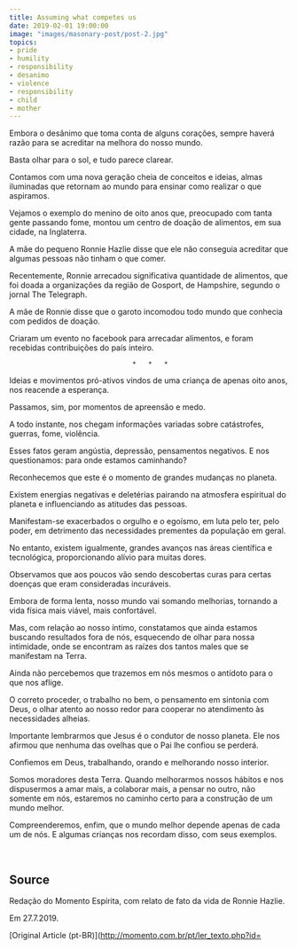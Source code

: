 ```yaml
---
title: Assuming what competes us
date: 2019-02-01 19:00:00
image: "images/masonary-post/post-2.jpg"
topics: 
- pride
- humility
- responsibility
- desanimo
- violence
- responsibility
- child
- mother
---
```


Embora o desânimo que toma conta de alguns corações, sempre haverá razão para
se acreditar na melhora do nosso mundo.

Basta olhar para o sol, e tudo parece clarear.

Contamos com uma nova geração cheia de conceitos e ideias, almas iluminadas que
retornam ao mundo para ensinar como realizar o que aspiramos.

Vejamos o exemplo do menino de oito anos que, preocupado com tanta gente
passando fome, montou um centro de doação de alimentos, em sua cidade, na
Inglaterra.

A mãe do pequeno Ronnie Hazlie disse que ele não conseguia acreditar que
algumas pessoas não tinham o que comer.

Recentemente, Ronnie arrecadou significativa quantidade de alimentos, que foi
doada a organizações da região de Gosport, de Hampshire, segundo o jornal The
Telegraph.

A mãe de Ronnie disse que o garoto incomodou todo mundo que conhecia com
pedidos de doação.

Criaram um evento no facebook para arrecadar alimentos, e foram recebidas
contribuições do país inteiro.

                                   *   *   *

Ideias e movimentos pró-ativos vindos de uma criança de apenas oito anos, nos
reacende a esperança.

Passamos, sim, por momentos de apreensão e medo.

A todo instante, nos chegam informações variadas sobre catástrofes, guerras,
fome, violência.

Esses fatos geram angústia, depressão, pensamentos negativos. E nos
questionamos: para onde estamos caminhando?

Reconhecemos que este é o momento de grandes mudanças no planeta.

Existem energias negativas e deletérias pairando na atmosfera espiritual do
planeta e influenciando as atitudes das pessoas.

Manifestam-se exacerbados o orgulho e o egoísmo, em luta pelo ter, pelo poder,
em detrimento das necessidades prementes da população em geral.

No entanto, existem igualmente, grandes avanços nas áreas científica e
tecnológica, proporcionando alívio para muitas dores.

Observamos que aos poucos vão sendo descobertas curas para certas doenças que
eram consideradas incuráveis.

Embora de forma lenta, nosso mundo vai somando melhorias, tornando a vida
física mais viável, mais confortável.

Mas, com relação ao nosso íntimo, constatamos que ainda estamos buscando
resultados fora de nós, esquecendo de olhar para nossa intimidade, onde se
encontram as raízes dos tantos males que se manifestam na Terra.

Ainda não percebemos que trazemos em nós mesmos o antídoto para o que nos
aflige.

O correto proceder, o trabalho no bem, o pensamento em sintonia com Deus, o
olhar atento ao nosso redor para cooperar no atendimento às necessidades
alheias.

Importante lembrarmos que Jesus é o condutor de nosso planeta. Ele nos afirmou
que nenhuma das ovelhas que o Pai lhe confiou se perderá.

Confiemos em Deus, trabalhando, orando e melhorando nosso interior.

Somos moradores desta Terra. Quando melhorarmos nossos hábitos e nos
dispusermos a amar mais, a colaborar mais, a pensar no outro, não somente em
nós, estaremos no caminho certo para a construção de um mundo melhor.

Compreenderemos, enfim, que o mundo melhor depende apenas de cada um de nós. E
algumas crianças nos recordam disso, com seus exemplos.

 
## Source
Redação do Momento Espírita, com relato
de fato da vida de Ronnie Hazlie.

Em 27.7.2019.

[Original Article (pt-BR)](http://momento.com.br/pt/ler_texto.php?id=
